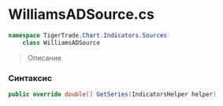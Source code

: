 
# WilliamsADSource.cs
```csharp
namespace TigerTrade.Chart.Indicators.Sources  
    class WilliamsADSource
```

> Описание

### Синтаксис
```csharp
public override double[] GetSeries(IndicatorsHelper helper)
```
